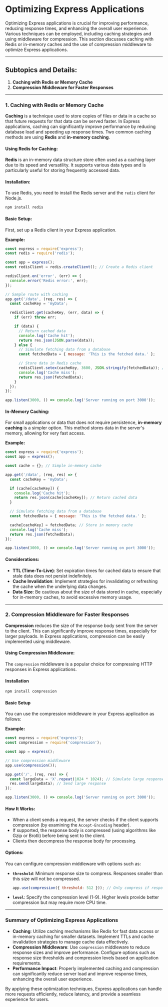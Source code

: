 # **Optimizing Express Applications**

Optimizing Express applications is crucial for improving performance, reducing response times, and enhancing the overall user experience. Various techniques can be employed, including caching strategies and using middleware for compression. This section discusses caching with Redis or in-memory caches and the use of compression middleware to optimize Express applications.

---

## **Subtopics and Details:**

1. **Caching with Redis or Memory Cache**
2. **Compression Middleware for Faster Responses**

---

### **1. Caching with Redis or Memory Cache**

**Caching** is a technique used to store copies of files or data in a cache so that future requests for that data can be served faster. In Express applications, caching can significantly improve performance by reducing database load and speeding up response times. Two common caching methods are using **Redis** and **in-memory caching**.

#### **Using Redis for Caching:**

**Redis** is an in-memory data structure store often used as a caching layer due to its speed and versatility. It supports various data types and is particularly useful for storing frequently accessed data.

#### **Installation:**

To use Redis, you need to install the Redis server and the `redis` client for Node.js.

```bash
npm install redis
```

#### **Basic Setup:**

First, set up a Redis client in your Express application.

**Example:**

```javascript
const express = require('express');
const redis = require('redis');

const app = express();
const redisClient = redis.createClient(); // Create a Redis client

redisClient.on('error', (err) => {
  console.error('Redis error:', err);
});

// Sample route with caching
app.get('/data', (req, res) => {
  const cacheKey = 'myData';

  redisClient.get(cacheKey, (err, data) => {
    if (err) throw err;

    if (data) {
      // Return cached data
      console.log('Cache hit');
      return res.json(JSON.parse(data));
    } else {
      // Simulate fetching data from a database
      const fetchedData = { message: 'This is the fetched data.' };

      // Store data in Redis cache
      redisClient.setex(cacheKey, 3600, JSON.stringify(fetchedData)); // Cache for 1 hour
      console.log('Cache miss');
      return res.json(fetchedData);
    }
  });
});

app.listen(3000, () => console.log('Server running on port 3000'));
```

#### **In-Memory Caching:**

For small applications or data that does not require persistence, **in-memory caching** is a simpler option. This method stores data in the server's memory, allowing for very fast access.

**Example:**

```javascript
const express = require('express');
const app = express();

const cache = {}; // Simple in-memory cache

app.get('/data', (req, res) => {
  const cacheKey = 'myData';

  if (cache[cacheKey]) {
    console.log('Cache hit');
    return res.json(cache[cacheKey]); // Return cached data
  }

  // Simulate fetching data from a database
  const fetchedData = { message: 'This is the fetched data.' };

  cache[cacheKey] = fetchedData; // Store in memory cache
  console.log('Cache miss');
  return res.json(fetchedData);
});

app.listen(3000, () => console.log('Server running on port 3000'));
```

#### **Considerations:**

- **TTL (Time-To-Live)**: Set expiration times for cached data to ensure that stale data does not persist indefinitely.
- **Cache Invalidation**: Implement strategies for invalidating or refreshing the cache when the underlying data changes.
- **Data Size**: Be cautious about the size of data stored in cache, especially for in-memory caches, to avoid excessive memory usage.

---

### **2. Compression Middleware for Faster Responses**

**Compression** reduces the size of the response body sent from the server to the client. This can significantly improve response times, especially for larger payloads. In Express applications, compression can be easily implemented using middleware.

#### **Using Compression Middleware:**

The `compression` middleware is a popular choice for compressing HTTP responses in Express applications.

#### **Installation**

```bash
npm install compression
```

#### **Basic Setup**

You can use the compression middleware in your Express application as follows:

**Example:**

```javascript
const express = require('express');
const compression = require('compression');

const app = express();

// Use compression middleware
app.use(compression());

app.get('/', (req, res) => {
  const largeData = 'X'.repeat(1024 * 1024); // Simulate large response data
  res.send(largeData); // Send large response
});

app.listen(3000, () => console.log('Server running on port 3000'));
```

#### **How It Works:**

- When a client sends a request, the server checks if the client supports compression (by examining the `Accept-Encoding` header).
- If supported, the response body is compressed (using algorithms like Gzip or Brotli) before being sent to the client.
- Clients then decompress the response body for processing.

#### **Options:**

You can configure compression middleware with options such as:

- **`threshold`**: Minimum response size to compress. Responses smaller than this size will not be compressed.
  
  ```javascript
  app.use(compression({ threshold: 512 })); // Only compress if response is larger than 512 bytes
  ```

- **`level`**: Specify the compression level (1-9). Higher levels provide better compression but may require more CPU time.

---

### **Summary of Optimizing Express Applications**

- **Caching**: Utilize caching mechanisms like Redis for fast data access or in-memory caching for smaller datasets. Implement TTLs and cache invalidation strategies to manage cache data effectively.
- **Compression Middleware**: Use `compression` middleware to reduce response sizes and improve performance. Configure options such as response size thresholds and compression levels based on application requirements.
- **Performance Impact**: Properly implemented caching and compression can significantly reduce server load and improve response times, enhancing the overall user experience.

By applying these optimization techniques, Express applications can handle more requests efficiently, reduce latency, and provide a seamless experience for users.
